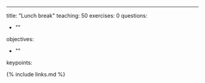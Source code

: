 ---
title: "Lunch break"
teaching: 50
exercises: 0
questions:
- ""

objectives:
- ""

keypoints:


{% include links.md %}
